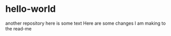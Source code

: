 # hello-world
another repository
here is some text
Here are some changes I am making to the read-me
